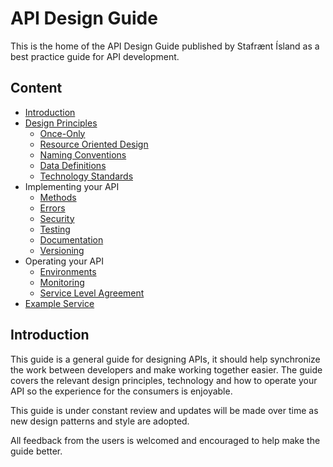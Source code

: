 # API Design Guide

This is the home of the API Design Guide published by Stafrænt Ísland
as a best practice guide for API development.

## Content

- [Introduction](#introduction)
- [Design Principles](./design-principles/README.md)
  - [Once-Only](./design-principles/once-only.md)
  - [Resource Oriented Design](./design-principles/resource-oriented-design.md)
  - [Naming Conventions](./design-principles/naming-conventions.md)
  - [Data Definitions](./design-principles/data-definitions.md)
  - [Technology Standards](./design-principles/tech-standards.md)
- Implementing your API
  - [Methods](./implementation/methods.md)
  - [Errors](./implementation/errors.md)
  - [Security](./implementation/security.md)
  - [Testing](./implementation/testing.md)
  - [Documentation](./implementation/documentation.md)
  - [Versioning](./implementation/versioning.md)
- Operating your API
  - [Environments](./operation/environments.md)
  - [Monitoring](./operation/monitoring.md)
  - [Service Level Agreement](./operation/sla.md)
- [Example Service](./example.md)

## Introduction

This guide is a general guide for designing APIs, it should help synchronize the work between developers and make working together easier.
The guide covers the relevant design principles, technology and how to operate your API so the experience for the consumers is enjoyable.

This guide is under constant review and updates will be made over time as new design patterns and style are adopted. 

All feedback from the users is welcomed and encouraged to help make the guide better.